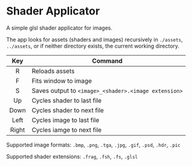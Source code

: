 # Shader Applicator
A simple glsl shader applicator for images.

The app looks for assets (shaders and images) recursively in `./assets`, `../assets`, or if neither directory exists, the current working directory.

|Key  |Command                                             |
|:---:|----------------------------------------------------|
|R    |Reloads assets                                      |
|F    |Fits window to image                                |
|S    |Saves output to `<image>_<shader>.<image extension>`|
|Up   |Cycles shader to last file                          |
|Down |Cycles shader to next file                          |
|Left |Cycles image to last file                           |
|Right|Cycles iamge to next file                           |


Supported image formats: `.bmp`, `.png`, `.tga`, `.jpg`, `.gif`, `.psd`, `.hdr`, `.pic`

Supported shader extensions: `.frag`, `.fsh`, `.fs`, `.glsl`
